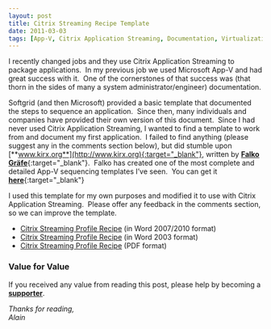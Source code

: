 ```yaml
---
layout: post
title: Citrix Streaming Recipe Template
date: 2011-03-03
tags: [App-V, Citrix Application Streaming, Documentation, Virtualization]
---
```

I recently changed jobs and they use Citrix Application Streaming to package applications.  In my previous job we used Microsoft App-V and had great success with it.  One of the cornerstones of that success was (that thorn in the sides of many a system administrator/engineer) documentation.

Softgrid (and then Microsoft) provided a basic template that documented the steps to sequence an application.  Since then, many individuals and companies have provided their own version of this document.  Since I had never used Citrix Application Streaming, I wanted to find a template to work from and document my first application.  I failed to find anything (please suggest any in the comments section below), but did stumble upon [**www.kirx.org**](http://www.kirx.org){:target="_blank"}, written by [**Falko Gräfe**](http://www.kirx.org/about-en.html){:target="_blank"}.  Falko has created one of the most complete and detailed App-V sequencing templates I’ve seen.  You can get it [**here**](http://www.kirx.org/app-v/use/kirx-resources-en.html){:target="_blank"}

I used this template for my own purposes and modified it to use with Citrix Application Streaming.  Please offer any feedback in the comments section, so we can improve the template.
<ul>
	<li><a href="/assets/img/citrix-streaming-recipe-template/streaming-profile-template.docx">Citrix Streaming Profile Recipe</a> (in Word 2007/2010 format)</li>
	<li><a href="/assets/img/citrix-streaming-recipe-template/streaming-profile-template.doc">Citrix Streaming Profile Recipe</a> (in Word 2003 format)</li>
	<li><a href="/assets/img/citrix-streaming-recipe-template//streaming-profile-template.pdf">Citrix Streaming Profile Recipe</a> (PDF format)</li>
</ul>

### Value for Value
If you received any value from reading this post, please help by becoming a [**supporter**](https://www.paypal.com/donate?hosted_button_id=73HNLGA2SGLLU).

*Thanks for reading,*  
*Alain*